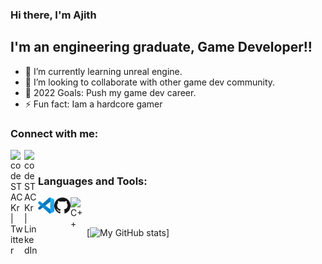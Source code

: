 ### Hi there, I'm Ajith 

## I'm an engineering graduate, Game Developer!!

- 🌱 I’m currently learning unreal engine.
- 👯 I’m looking to collaborate with other game dev community.
- 🥅 2022 Goals: Push my game dev career.
- ⚡ Fun fact: Iam a hardcore gamer

### Connect with me:

[<img align="left" alt="codeSTACKr | Twitter" width="22px" src="https://cdn.jsdelivr.net/npm/simple-icons@v3/icons/twitter.svg" />][twitter]
[<img align="left" alt="codeSTACKr | LinkedIn" width="22px" src="https://cdn.jsdelivr.net/npm/simple-icons@v3/icons/linkedin.svg" />][linkedin]

<br />

### Languages and Tools:

<img align="left" alt="Visual Studio Code" width="26px" src="https://raw.githubusercontent.com/github/explore/80688e429a7d4ef2fca1e82350fe8e3517d3494d/topics/visual-studio-code/visual-studio-code.png" />
<img align="left" alt="GitHub" width="26px" src="https://raw.githubusercontent.com/github/explore/78df643247d429f6cc873026c0622819ad797942/topics/github/github.png" />
<img align="left" alt="C++" width="26px" src="https://camo.githubusercontent.com/f7f24086498ff611c5d0346259cc1cd6bbb757fdd3da2b33debc8724b8d6f558/68747470733a2f2f75706c6f61642e77696b696d656469612e6f72672f77696b6970656469612f636f6d6d6f6e732f312f31382f49534f5f432532422532425f4c6f676f2e737667" />



<br />
<br />


[![My GitHub stats](https://github-readme-stats.vercel.app/api?username=ajparker17)]


[twitter]: https://twitter.com/Ajith_xd17
[linkedin]: https://linkedin.com/in/aj-studios-520882212


